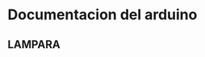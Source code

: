 # Documentacion del arduino

## LAMPARA 

[](https://github.com/Wesley3455/Soldadura-y-disegn-3.e/blob/main/prueba_lampara.ino)
